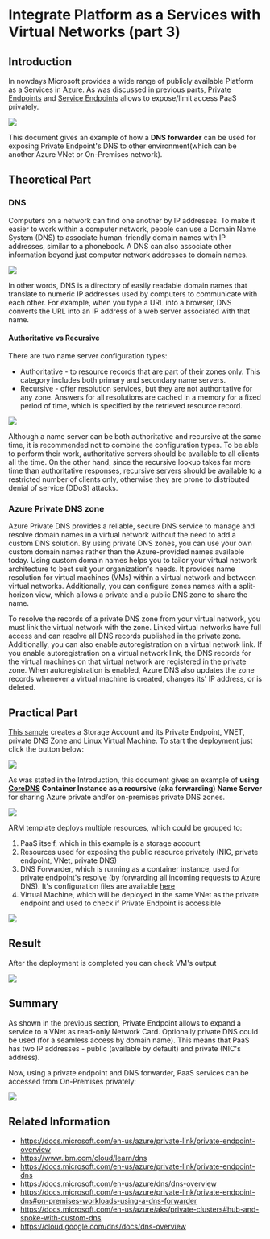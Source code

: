 # Integrate Platform as a Services with Virtual Networks (part 3)
## Introduction


In nowdays Microsoft provides a wide range of publicly available Platform as a Services in Azure. As was discussed in previous parts, [Private Endpoints](/paas-vnet-01/README.md) and [Service Endpoints](/paas-vnet-00/README.md) allows to expose/limit access PaaS privately. 

![](/images/network/paas_vnet_logo.png)

This document gives an example of how a **DNS forwarder** can be used for exposing Private Endpoint's DNS to other environment(which can be another Azure VNet or On-Premises network).

## Theoretical Part

### DNS

Computers on a network can find one another by IP addresses. To make it easier to work within a computer network, people can use a Domain Name System (DNS) to associate human-friendly domain names with IP addresses, similar to a phonebook. A DNS can also associate other information beyond just computer network addresses to domain names. 

![](/images/network/dns_simple.png)

In other words, DNS is a directory of easily readable domain names that translate to numeric IP addresses used by computers to communicate with each other. For example, when you type a URL into a browser, DNS converts the URL into an IP address of a web server associated with that name. 

#### Authoritative vs Recursive
There are two name server configuration types:

* Authoritative - to resource records that are part of their zones only. This category includes both primary and secondary name servers. 
* Recursive - offer resolution services, but they are not authoritative for any zone. Answers for all resolutions are cached in a memory for a fixed period of time, which is specified by the retrieved resource record. 

![](/images/network/how_dns_works.png)

Although a name server can be both authoritative and recursive at the same time, it is recommended not to combine the configuration types. To be able to perform their work, authoritative servers should be available to all clients all the time. On the other hand, since the recursive lookup takes far more time than authoritative responses, recursive servers should be available to a restricted number of clients only, otherwise they are prone to distributed denial of service (DDoS) attacks. 

### Azure Private DNS zone

Azure Private DNS provides a reliable, secure DNS service to manage and resolve domain names in a virtual network without the need to add a custom DNS solution. By using private DNS zones, you can use your own custom domain names rather than the Azure-provided names available today. Using custom domain names helps you to tailor your virtual network architecture to best suit your organization's needs. It provides name resolution for virtual machines (VMs) within a virtual network and between virtual networks. Additionally, you can configure zones names with a split-horizon view, which allows a private and a public DNS zone to share the name.

To resolve the records of a private DNS zone from your virtual network, you must link the virtual network with the zone. Linked virtual networks have full access and can resolve all DNS records published in the private zone. Additionally, you can also enable autoregistration on a virtual network link. If you enable autoregistration on a virtual network link, the DNS records for the virtual machines on that virtual network are registered in the private zone. When autoregistration is enabled, Azure DNS also updates the zone records whenever a virtual machine is created, changes its' IP address, or is deleted.

## Practical Part

[This sample](https://github.com/groovy-sky/private-endpoint-with-on-prem/blob/master/azure/azuredeploy.json) creates a Storage Account and its Private Endpoint, VNET, private DNS Zone and Linux Virtual Machine. To start the deployment just click the button below:

<a href="https://portal.azure.com/#create/Microsoft.Template/uri/https%3A%2F%2Fraw.githubusercontent.com%2Fgroovy-sky%2Fprivate-endpoint-with-on-prem%2Fmaster%2Fazure%2Fazuredeploy.json" target="_blank"> <img src="https://raw.githubusercontent.com/Azure/azure-quickstart-templates/master/1-CONTRIBUTION-GUIDE/images/deploytoazure.png"/> </a>

As was stated in the Introduction, this document gives an example of **using [CoreDNS](https://github.com/coredns/coredns) Container Instance as a recursive (aka forwarding) Name Server** for sharing Azure private and/or on-premises private DNS zones. 

![](/images/network/priv_end_with_dns_deploy.png)


ARM template deploys multiple resources, which could be grouped to:

1. PaaS itself, which in this example is a storage account
2. Resources used for exposing the public resource privately (NIC, private endpoint, VNet, private DNS)
3. DNS Forwarder, which is running as a container instance, used for private endpoint's resolve (by forwarding all incoming requests to Azure DNS). It's configuration files are available [here](https://github.com/groovy-sky/private-endpoint-with-on-prem/tree/master/docker)
4. Virtual Machine, which will be deployed in the same VNet as the private endpoint and used to check if Private Endpoint is accessible

![](/images/network/priv_end_w_forward_arch.png)


## Result

After the deployment is completed you can check VM's output

![](/images/network/priv_end_with_dns_result.png)

## Summary

As shown in the previous section, Private Endpoint allows to expand a service to a VNet as read-only Network Card. Optionally private DNS could be used (for a seamless access by domain name). This means that PaaS has two IP addresses - public (available by default) and private (NIC's address). 

Now, using a private endpoint and DNS forwarder, PaaS services can be accessed from On-Premises privately:

![](/images/network/priv_end_acc_w_forw_from_on_prem_struct.png)


## Related Information
* https://docs.microsoft.com/en-us/azure/private-link/private-endpoint-overview
* https://www.ibm.com/cloud/learn/dns
* https://docs.microsoft.com/en-us/azure/private-link/private-endpoint-dns
* https://docs.microsoft.com/en-us/azure/dns/dns-overview
* https://docs.microsoft.com/en-us/azure/private-link/private-endpoint-dns#on-premises-workloads-using-a-dns-forwarder
* https://docs.microsoft.com/en-us/azure/aks/private-clusters#hub-and-spoke-with-custom-dns
* https://cloud.google.com/dns/docs/dns-overview
